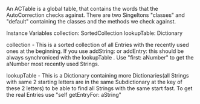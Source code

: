An ACTable is a global table, that contains the words that the AutoCorrection checks against.
There are two Singeltons "classes" and "default" containing the classes and the methods we check against.

Instance Variables
	collection:		SortedCollection 
	lookupTable:		Dictionary 

collection
	- This is a sorted collection of all Entries with the recently used ones at the beginning.
	If you use addString: or addEntry: this should be always synchroniced with the lookupTable .
	Use "first: aNumber" to get the aNumber most recently used Strings.

lookupTable
	- This is a Dictionary containing more Dictionaries(all Strings with same 2 starting letters are in the same Subdictionary at the key of these 2 letters) to be able to find all Strings with the same start fast.
	To get the real Entries use "self getEntryFor: aString"
